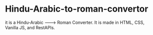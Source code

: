 # Hindu-Arabic-to-roman-convertor
it is a Hindu-Arabic ---> Roman Converter. It is made in HTML, CSS, Vanilla JS, and RestAPIs.
